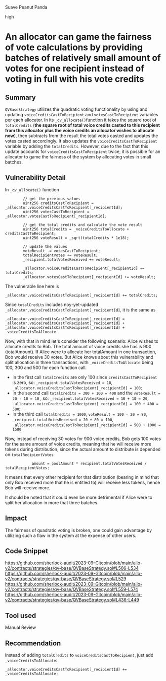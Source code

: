 Suave Peanut Panda

high

# An allocator can game the fairness of vote calculations by providing batches of relatively small amount of votes for one recipient instead of voting in full with his vote credits
## Summary
`QVBaseStrategy` utilizes the quadratic voting functionality by using and updating `voiceCreditsCastToRecipient` and `votesCastToRecipient` variables per each allocator. In its `_qv_allocate()`function it takes the square root of `totalCredits` (**the square root of total voice credits casted to this recipient from this allocator plus the voice credits an allocator wishes to allocate now**), then subtracts from the result the total votes casted and updates the votes casted accordingly. It also updates the `voiceCreditsCastToRecipient` variable by adding the `totalCredits`. However, due to the fact that this update accounts for `voiceCreditsCastToRecipient` twice, it is possible for an allocator to game the fairness of the system by allocating votes in small batches.
## Vulnerability Detail
In `_qv_allocate()` function
```solidity
        // get the previous values
        uint256 creditsCastToRecipient = _allocator.voiceCreditsCastToRecipient[_recipientId];
        uint256 votesCastToRecipient = _allocator.votesCastToRecipient[_recipientId];

        // get the total credits and calculate the vote result
        uint256 totalCredits = _voiceCreditsToAllocate + creditsCastToRecipient;
        uint256 voteResult = _sqrt(totalCredits * 1e18);

        // update the values
        voteResult -= votesCastToRecipient;
        totalRecipientVotes += voteResult;
        _recipient.totalVotesReceived += voteResult;

        _allocator.voiceCreditsCastToRecipient[_recipientId] += totalCredits;
        _allocator.votesCastToRecipient[_recipientId] += voteResult;
```
The vulnerable line here is 
```solidity
_allocator.voiceCreditsCastToRecipient[_recipientId] += totalCredits;
```
Since `totalCredits` includes noy-yet-updated `_allocator.voiceCreditsCastToRecipient[_recipientId]`, it is the same as 
```solidity
_allocator.voiceCreditsCastToRecipient[_recipientId] = _allocator.voiceCreditsCastToRecipient[_recipientId] + _allocator.voiceCreditsCastToRecipient[_recipientId] + _voiceCreditsToAllocate
```
Now, with that in mind let's consider the following scenario:
Alice wishes to allocate credits to Bob. The total amount of voice credits she has is 900 (totalAmount). If Alice were to allocate her totalAmount in one transaction, Bob would receive 30 votes. But Alice knows about this vulnerability and split allocation in three transactions, with `_voiceCreditsToAllocate` being 100, 300 and 500 for each function call.
* In the first call `totalCredits` are only 100 since `creditsCastToRecipient` is zero, so: `_recipient.totalVotesReceived = 10`, `_allocator.voiceCreditsCastToRecipient[_recipientId] = 100`;
* In the second call `totalCredits = 300 + 100 = 400` and the `voteResult = 20 - 10 = 10` , so: `_recipient.totalVotesReceived = 10 + 10 = 20`, `_allocator.voiceCreditsCastToRecipient[_recipientId] = 100 + 400 = 500`;
* In the third call `totalCredits = 1000`, `voteResult = 100 - 20 = 80`, `_recipient.totalVotesReceived = 20 + 80 = 100`, `_allocator.voiceCreditsCastToRecipient[_recipientId] = 500 + 1000 = 1500`

Now, instead of receiving 30 votes for 900 voice credits, Bob gets 100 votes for the same amount of voice credits, meaning that he will receive more tokens during distribution, since the actual amount to distribute is depended on `totalRecipientVotes` 
```solidity
            amount = poolAmount * recipient.totalVotesReceived / totalRecipientVotes;
```
It means that every other recipient for that distribution (bearing in mind that only Bob received more that he is entitled to) will receive less tokens, hence Bob will receive more.

It should be noted that it could even be more detrimental if Alice were to split her allocation in more that three batches.
## Impact
The fairness of quadratic voting is broken, one could gain advantage by utilizing such a flaw in the system at the expense of other users.
## Code Snippet
https://github.com/sherlock-audit/2023-09-Gitcoin/blob/main/allo-v2/contracts/strategies/qv-base/QVBaseStrategy.sol#L506-L534
https://github.com/sherlock-audit/2023-09-Gitcoin/blob/main/allo-v2/contracts/strategies/qv-base/QVBaseStrategy.sol#L529
https://github.com/sherlock-audit/2023-09-Gitcoin/blob/main/allo-v2/contracts/strategies/qv-base/QVBaseStrategy.sol#L559-L574
https://github.com/sherlock-audit/2023-09-Gitcoin/blob/main/allo-v2/contracts/strategies/qv-base/QVBaseStrategy.sol#L436-L449
## Tool used

Manual Review

## Recommendation
Instead of adding `totalCredits` to `voiceCreditsCastToRecipient`, just add `_voiceCreditsToAllocate`:
```solidity
_allocator.voiceCreditsCastToRecipient[_recipientId] += _voiceCreditsToAllocate;
```

